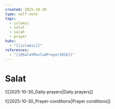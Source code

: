 ```yaml
---
created: 2025-10-28
type: self-note
tags:
  - islamic 
  - salat
  - salah 
  - prayer
hubs:
  - "[[islamic]]"
references:
  - "[[@SalatMuslimPrayer2016]]"
---
```


# Salat

![[2025-10-30_Daily-prayers|Daily prayers]]

![[2025-10-30_Prayer-conditions|Prayer conditions]]
